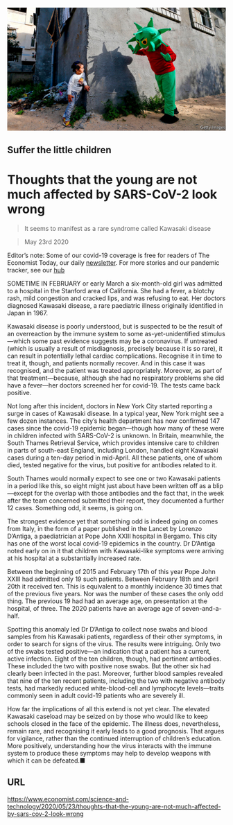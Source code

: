 ![](./images/20200523_STP001_0.jpg)

## Suffer the little children

# Thoughts that the young are not much affected by SARS-CoV-2 look wrong

> It seems to manifest as a rare syndrome called Kawasaki disease

> May 23rd 2020

Editor’s note: Some of our covid-19 coverage is free for readers of The Economist Today, our daily [newsletter](https://www.economist.com/https://my.economist.com/user#newsletter). For more stories and our pandemic tracker, see our [hub](https://www.economist.com//news/2020/03/11/the-economists-coverage-of-the-coronavirus)

SOMETIME IN FEBRUARY or early March a six-month-old girl was admitted to a hospital in the Stanford area of California. She had a fever, a blotchy rash, mild congestion and cracked lips, and was refusing to eat. Her doctors diagnosed Kawasaki disease, a rare paediatric illness originally identified in Japan in 1967.

Kawasaki disease is poorly understood, but is suspected to be the result of an overreaction by the immune system to some as-yet-unidentified stimulus—which some past evidence suggests may be a coronavirus. If untreated (which is usually a result of misdiagnosis, precisely because it is so rare), it can result in potentially lethal cardiac complications. Recognise it in time to treat it, though, and patients normally recover. And in this case it was recognised, and the patient was treated appropriately. Moreover, as part of that treatment—because, although she had no respiratory problems she did have a fever—her doctors screened her for covid-19. The tests came back positive.

Not long after this incident, doctors in New York City started reporting a surge in cases of Kawasaki disease. In a typical year, New York might see a few dozen instances. The city’s health department has now confirmed 147 cases since the covid-19 epidemic began—though how many of these were in children infected with SARS-CoV-2 is unknown. In Britain, meanwhile, the South Thames Retrieval Service, which provides intensive care to children in parts of south-east England, including London, handled eight Kawasaki cases during a ten-day period in mid-April. All these patients, one of whom died, tested negative for the virus, but positive for antibodies related to it.

South Thames would normally expect to see one or two Kawasaki patients in a period like this, so eight might just about have been written off as a blip—except for the overlap with those antibodies and the fact that, in the week after the team concerned submitted their report, they documented a further 12 cases. Something odd, it seems, is going on.

The strongest evidence yet that something odd is indeed going on comes from Italy, in the form of a paper published in the Lancet by Lorenzo D’Antiga, a paediatrician at Pope John XXIII hospital in Bergamo. This city has one of the worst local covid-19 epidemics in the country. Dr D’Antiga noted early on in it that children with Kawasaki-like symptoms were arriving at his hospital at a substantially increased rate.

Between the beginning of 2015 and February 17th of this year Pope John XXIII had admitted only 19 such patients. Between February 18th and April 20th it received ten. This is equivalent to a monthly incidence 30 times that of the previous five years. Nor was the number of these cases the only odd thing. The previous 19 had had an average age, on presentation at the hospital, of three. The 2020 patients have an average age of seven-and-a-half.

Spotting this anomaly led Dr D’Antiga to collect nose swabs and blood samples from his Kawasaki patients, regardless of their other symptoms, in order to search for signs of the virus. The results were intriguing. Only two of the swabs tested positive—an indication that a patient has a current, active infection. Eight of the ten children, though, had pertinent antibodies. These included the two with positive nose swabs. But the other six had clearly been infected in the past. Moreover, further blood samples revealed that nine of the ten recent patients, including the two with negative antibody tests, had markedly reduced white-blood-cell and lymphocyte levels—traits commonly seen in adult covid-19 patients who are severely ill.

How far the implications of all this extend is not yet clear. The elevated Kawasaki caseload may be seized on by those who would like to keep schools closed in the face of the epidemic. The illness does, nevertheless, remain rare, and recognising it early leads to a good prognosis. That argues for vigilance, rather than the continued interruption of children’s education. More positively, understanding how the virus interacts with the immune system to produce these symptoms may help to develop weapons with which it can be defeated.■

## URL

https://www.economist.com/science-and-technology/2020/05/23/thoughts-that-the-young-are-not-much-affected-by-sars-cov-2-look-wrong

